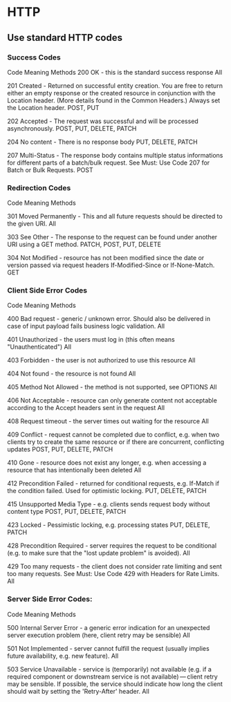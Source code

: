 # HTTP

## Use standard HTTP codes

### Success Codes

Code	Meaning	Methods
200
OK - this is the standard success response
All

201
Created - Returned on successful entity creation. You are free to return either an empty response or the created resource in conjunction with the Location header. (More details found in the Common Headers.) Always set the Location header.
POST, PUT

202
Accepted - The request was successful and will be processed asynchronously.
POST, PUT, DELETE, PATCH

204
No content - There is no response body
PUT, DELETE, PATCH

207
Multi-Status - The response body contains multiple status informations for different parts of a batch/bulk request. See Must: Use Code 207 for Batch or Bulk Requests.
POST

### Redirection Codes

Code	Meaning	Methods

301
Moved Permanently - This and all future requests should be directed to the given URI.
All

303
See Other - The response to the request can be found under another URI using a GET method.
PATCH, POST, PUT, DELETE

304
Not Modified - resource has not been modified since the date or version passed via request headers If-Modified-Since or If-None-Match.
GET

### Client Side Error Codes

Code	Meaning	Methods

400
Bad request - generic / unknown error. Should also be delivered in case of input payload fails business logic validation.
All

401
Unauthorized - the users must log in (this often means "Unauthenticated")
All

403
Forbidden - the user is not authorized to use this resource
All

404
Not found - the resource is not found
All

405
Method Not Allowed - the method is not supported, see OPTIONS
All

406
Not Acceptable - resource can only generate content not acceptable according to the Accept headers sent in the request
All

408
Request timeout - the server times out waiting for the resource
All

409
Conflict - request cannot be completed due to conflict, e.g. when two clients try to create the same resource or if there are concurrent, conflicting updates
POST, PUT, DELETE, PATCH

410
Gone - resource does not exist any longer, e.g. when accessing a resource that has intentionally been deleted
All

412
Precondition Failed - returned for conditional requests, e.g. If-Match if the condition failed. Used for optimistic locking.
PUT, DELETE, PATCH

415
Unsupported Media Type - e.g. clients sends request body without content type
POST, PUT, DELETE, PATCH

423
Locked - Pessimistic locking, e.g. processing states
PUT, DELETE, PATCH

428
Precondition Required - server requires the request to be conditional (e.g. to make sure that the "lost update problem" is avoided).
All

429
Too many requests - the client does not consider rate limiting and sent too many requests. See Must: Use Code 429 with Headers for Rate Limits.
All

### Server Side Error Codes:

Code	Meaning	Methods

500
Internal Server Error - a generic error indication for an unexpected server execution problem (here, client retry may be sensible)
All

501
Not Implemented - server cannot fulfill the request (usually implies future availability, e.g. new feature).
All

503
Service Unavailable - service is (temporarily) not available (e.g. if a required component or downstream service is not available) — client retry may be sensible. If possible, the service should indicate how long the client should wait by setting the 'Retry-After' header.
All
